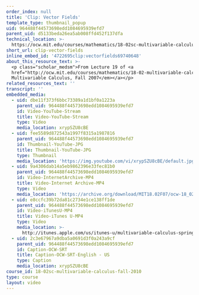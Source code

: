 ```yaml
---
order_index: null
title: 'Clip: Vector Fields'
template_type: thumbnail_popup
uid: 964488f44573698edd1084695939efd7
parent_uid: d5133beda26ea5ab008ffd452f137dfa
technical_location: >-
  https://ocw.mit.edu/courses/mathematics/18-02sc-multivariable-calculus-fall-2010/3.-double-integrals-and-line-integrals-in-the-plane/part-b-vector-fields-and-line-integrals/session-56-vector-fields/clip-vector-fields
short_url: clip-vector-fields
inline_embed_id: '4722695clip:vectorfields69740648'
about_this_resource_text: >-
  <p class="scholar_medsm">From Lecture 19 of <a
  href="http://ocw.mit.edu/courses/mathematics/18-02-multivariable-calculus-fall-2007/video-lectures/"><em>18.02
  Multivariable Calculus, Fall 2007</em></a></p>
related_resources_text: ''
transcript: ''
embedded_media:
  - uid: dbe11f373f6bbc73389a1d1bf0a1223a
    parent_uid: 964488f44573698edd1084695939efd7
    id: Video-YouTube-Stream
    title: Video-YouTube-Stream
    type: Video
    media_location: xrypSZU8cBE
  - uid: fee5589d872543a1997f8315a1987816
    parent_uid: 964488f44573698edd1084695939efd7
    id: Thumbnail-YouTube-JPG
    title: Thumbnail-YouTube-JPG
    type: Thumbnail
    media_location: 'https://img.youtube.com/vi/xrypSZU8cBE/default.jpg'
  - uid: 9a4306dab14a5eb9862396e33fec81b0
    parent_uid: 964488f44573698edd1084695939efd7
    id: Video-InternetArchive-MP4
    title: Video-Internet Archive-MP4
    type: Video
    media_location: 'https://archive.org/download/MIT18.02F07/ocw-18_02-f07-lec19_300k.mp4'
  - uid: e8ccfc39b72da81c2734e1ce138ff1de
    parent_uid: 964488f44573698edd1084695939efd7
    id: Video-iTunesU-MP4
    title: Video-iTunes U-MP4
    type: Video
    media_location: >-
      http://itunes.apple.com/us/itunes-u/multivariable-calculus-spring/id354869122
  - uid: 2c3e67967a9dba5a0691d3f0a243a9cf
    parent_uid: 964488f44573698edd1084695939efd7
    id: Caption-OCW-SRT
    title: Caption-OCW-SRT-English - US
    type: Caption
    media_location: xrypSZU8cBE
course_id: 18-02sc-multivariable-calculus-fall-2010
type: course
layout: video
---
```

